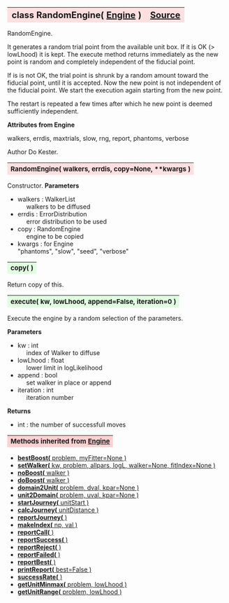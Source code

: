 ---
---
<br><br>

<a name="RandomEngine"></a>
<table><thead style="background-color:#FFE0E0; width:100%; font-size:20px"><tr><th style="text-align:left">
<strong>class RandomEngine(</strong> <a href="./Engine.html">Engine</a> )</th><th style="text-align:right"><a href=https://github.com/dokester/BayesicFitting/blob/master/BayesicFitting/source/RandomEngine.py target=_blank>Source</a></th></tr></thead></table>
<p>

RandomEngine.

It generates a random trial point from the available unit box.
If it is OK (> lowLhood) it is kept. 
The execute method returns immediately as the new point is random and 
completely independent of the fiducial point.

If is is not OK, the trial point is shrunk by a random amount toward 
the fiducial point, until it is accepted.
Now the new point is not independent of the fiducial point. We start 
the execution again starting from the new point. 

The restart is repeated a few times after which he new point is deemed
sufficiently independent. 

<b>Attributes from Engine</b>

walkers, errdis, maxtrials, slow, rng, report, phantoms, verbose

Author       Do Kester.


<a name="RandomEngine"></a>
<table><thead style="background-color:#FFE0E0; width:100%; font-size:15px"><tr><th style="text-align:left">
<strong>RandomEngine(</strong> walkers, errdis, copy=None, **kwargs )
</th></tr></thead></table>
<p>

Constructor.
<b>Parameters</b>

* walkers  :  WalkerList<br>
&nbsp;&nbsp;&nbsp;&nbsp; walkers to be diffused<br>
* errdis  :  ErrorDistribution<br>
&nbsp;&nbsp;&nbsp;&nbsp; error distribution to be used<br>
* copy  :  RandomEngine<br>
&nbsp;&nbsp;&nbsp;&nbsp; engine to be copied<br>
* kwargs  :  for Engine<br>
    "phantoms", "slow", "seed", "verbose"

<a name="copy"></a>
<table><thead style="background-color:#E0FFE0; width:100%; font-size:15px"><tr><th style="text-align:left">
<strong>copy(</strong> )
</th></tr></thead></table>
<p>
Return copy of this. 

<a name="execute"></a>
<table><thead style="background-color:#E0FFE0; width:100%; font-size:15px"><tr><th style="text-align:left">
<strong>execute(</strong> kw, lowLhood, append=False, iteration=0 )
</th></tr></thead></table>
<p>

Execute the engine by a random selection of the parameters.

<b>Parameters</b>

* kw  :  int<br>
&nbsp;&nbsp;&nbsp;&nbsp; index of Walker to diffuse<br>
* lowLhood  :  float<br>
&nbsp;&nbsp;&nbsp;&nbsp; lower limit in logLikelihood<br>
* append  :  bool<br>
&nbsp;&nbsp;&nbsp;&nbsp; set walker in place or append<br>
* iteration  :  int<br>
&nbsp;&nbsp;&nbsp;&nbsp; iteration number<br>

<b>Returns</b>

* int  :  the number of successfull moves<br>






<table><thead style="background-color:#FFD0D0; width:100%; font-size:15px"><tr><th style="text-align:left">
<strong>Methods inherited from</strong> <a href="./Engine.html">Engine</a></th></tr></thead></table>


* [<strong>bestBoost(</strong> problem, myFitter=None ) ](./Engine.md#bestBoost)
* [<strong>setWalker(</strong> kw, problem, allpars, logL, walker=None, fitIndex=None ) ](./Engine.md#setWalker)
* [<strong>noBoost(</strong> walker ) ](./Engine.md#noBoost)
* [<strong>doBoost(</strong> walker ) ](./Engine.md#doBoost)
* [<strong>domain2Unit(</strong> problem, dval, kpar=None ) ](./Engine.md#domain2Unit)
* [<strong>unit2Domain(</strong> problem, uval, kpar=None ) ](./Engine.md#unit2Domain)
* [<strong>startJourney(</strong> unitStart ) ](./Engine.md#startJourney)
* [<strong>calcJourney(</strong> unitDistance ) ](./Engine.md#calcJourney)
* [<strong>reportJourney(</strong> ) ](./Engine.md#reportJourney)
* [<strong>makeIndex(</strong> np, val ) ](./Engine.md#makeIndex)
* [<strong>reportCall(</strong> )](./Engine.md#reportCall)
* [<strong>reportSuccess(</strong> )](./Engine.md#reportSuccess)
* [<strong>reportReject(</strong> )](./Engine.md#reportReject)
* [<strong>reportFailed(</strong> )](./Engine.md#reportFailed)
* [<strong>reportBest(</strong> )](./Engine.md#reportBest)
* [<strong>printReport(</strong> best=False ) ](./Engine.md#printReport)
* [<strong>successRate(</strong> ) ](./Engine.md#successRate)
* [<strong>getUnitMinmax(</strong> problem, lowLhood ) ](./Engine.md#getUnitMinmax)
* [<strong>getUnitRange(</strong> problem, lowLhood ) ](./Engine.md#getUnitRange)
